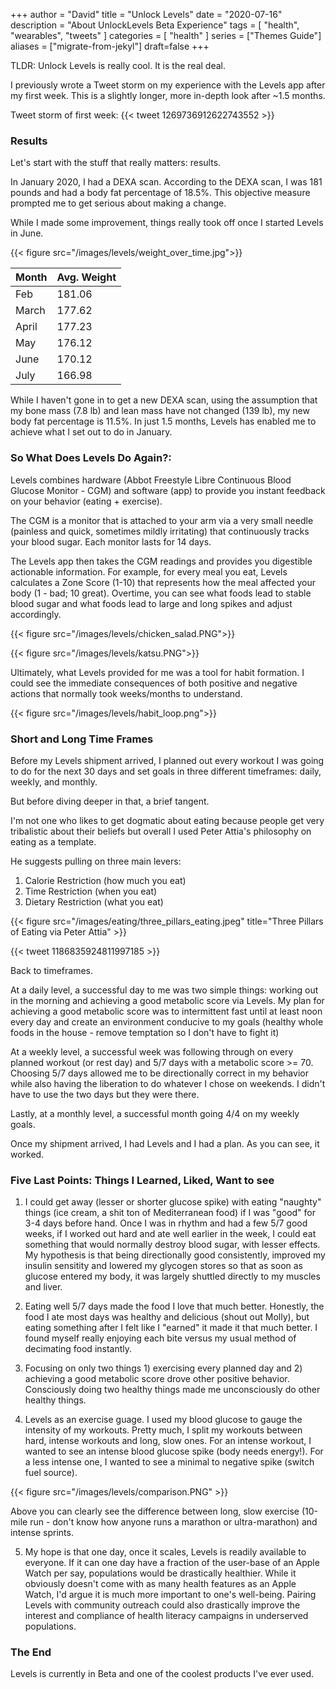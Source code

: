 +++
author = "David"
title = "Unlock Levels"
date = "2020-07-16"
description = "About UnlockLevels Beta Experience"
tags = [
    "health",
    "wearables",
    "tweets"
]
categories = [
    "health"
]
series = ["Themes Guide"]
aliases = ["migrate-from-jekyl"]
draft=false
+++

TLDR: Unlock Levels is really cool. It is the real deal.

<!--more-->
I previously wrote a Tweet storm on my experience with the Levels app after my first week. This is a slightly longer, more in-depth look after ~1.5 months.

Tweet storm of first week:
{{< tweet 1269736912622743552 >}}

### Results

Let's start with the stuff that really matters: results.

In January 2020, I had a DEXA scan. According to the DEXA scan, I was 181 pounds and had a body fat percentage of 18.5%. This objective measure prompted me to get serious about making a change.

While I made some improvement, things really took off once I started Levels in June.

{{< figure src="/images/levels/weight_over_time.jpg">}}

   Month | Avg. Weight
--------|------
    Feb | 181.06
  March | 177.62
  April | 177.23
  May   | 176.12
  June  | 170.12
  July  | 166.98

While I haven't gone in to get a new DEXA scan, using the assumption that my bone mass (7.8 lb) and lean mass have not changed (139 lb), my new body fat percentage is 11.5%. In just 1.5 months, Levels has enabled me to achieve what I set out to do in January.


### So What Does Levels Do Again?:

Levels combines hardware (Abbot Freestyle Libre Continuous Blood Glucose Monitor - CGM) and software (app) to provide you instant feedback on your behavior (eating + exercise). 

The CGM is a monitor that is attached to your arm via a very small needle (painless and quick, sometimes mildly irritating) that continuously tracks your blood sugar. Each monitor lasts for 14 days.

The Levels app then takes the CGM readings and provides you digestible actionable information. For example, for every meal you eat, Levels calculates a Zone Score (1-10) that represents how the meal affected your body (1 - bad; 10 great). Overtime, you can see what foods lead to stable blood sugar and what foods lead to large and long spikes and adjust accordingly.

{{< figure src="/images/levels/chicken_salad.PNG">}}

{{< figure src="/images/levels/katsu.PNG">}}


Ultimately, what Levels provided for me was a tool for habit formation. I could see the immediate consequences of both positive and negative actions that normally took weeks/months to understand.

{{< figure src="/images/levels/habit_loop.png">}}


### Short and Long Time Frames

Before my Levels shipment arrived, I planned out every workout I was going to do for the next 30 days and set goals in three different timeframes: daily, weekly, and monthly. 

But before diving deeper in that, a brief tangent. 

I'm not one who likes to get dogmatic about eating because people get very tribalistic about their beliefs but overall I used Peter Attia's philosophy on eating as a template.

He suggests pulling on three main levers:
1. Calorie Restriction (how much you eat)
2. Time Restriction (when you eat)
3. Dietary Restriction (what you eat)

{{< figure src="/images/eating/three_pillars_eating.jpeg" title="Three Pillars of Eating via Peter Attia" >}}

{{< tweet 1186835924811997185 >}}

Back to timeframes.

At a daily level, a successful day to me was two simple things: working out in the morning and achieving a good metabolic score via Levels. My plan for achieving a good metabolic score was to intermittent fast until at least noon every day and create an environment conducive to my goals (healthy whole foods in the house - remove temptation so I don't have to fight it)

At a weekly level, a successful week was following through on every planned workout (or rest day) and 5/7 days with a metabolic score >= 70. Choosing 5/7 days allowed me to be directionally correct in my behavior while also having the liberation to do whatever I chose on weekends. I didn't have to use the two days but they were there.

Lastly, at a monthly level, a successful month going 4/4 on my weekly goals.

Once my shipment arrived, I had Levels and I had a plan. As you can see, it worked.

### Five Last Points: Things I Learned, Liked, Want to see

1. I could get away (lesser or shorter glucose spike) with eating "naughty" things (ice cream, a shit ton of Mediterranean food) if I was "good" for 3-4 days before hand. Once I was in rhythm and had a few 5/7 good weeks, if I worked out hard and ate well earlier in the week, I could eat something that would normally destroy blood sugar, with lesser effects. My hypothesis is that being directionally good consistently, improved my insulin sensitity and lowered my glycogen stores so that as soon as glucose entered my body, it was largely shuttled directly to my muscles and liver.

2. Eating well 5/7 days made the food I love that much better. Honestly, the food I ate most days was healthy and delicious (shout out Molly), but eating something after I felt like I "earned" it made it that much better. I found myself really enjoying each bite versus my usual method of decimating food instantly.


3. Focusing on only two things 1) exercising every planned day and 2) achieving a good metabolic score drove other positive behavior. Consciously doing two healthy things made me unconsciously do other healthy things.

4. Levels as an exercise guage. I used my blood glucose to gauge the intensity of my workouts. Pretty much, I split my workouts between hard, intense workouts and long, slow ones. For an intense workout, I wanted to see an intense blood glucose spike (body needs energy!). For a less intense one, I wanted to see a minimal to negative spike (switch fuel source).

{{< figure src="/images/levels/comparison.PNG" >}}

Above you can clearly see the difference between long, slow exercise (10-mile run - don't know how anyone runs a marathon or ultra-marathon) and intense sprints.

5. My hope is that one day, once it scales, Levels is readily available to everyone. If it can one day have a fraction of the user-base of an Apple Watch per say, populations would be drastically healthier. While it obviously doesn't come with as many health features as an Apple Watch, I'd argue it is much more important to one's well-being. Pairing Levels with community outreach could also drastically improve the interest and compliance of health literacy campaigns in underserved populations.

### The End
Levels is currently in Beta and one of the coolest products I've ever used.